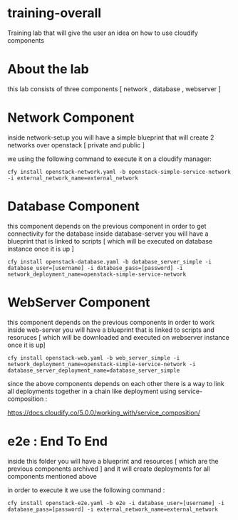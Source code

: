 # training-overall
Training lab that will give the user an idea on how to use cloudify components 

# About the lab

this lab consists of three components [ network , database , webserver ]

# Network Component
inside network-setup you will have a simple blueprint that will create 2 networks over openstack [ private and public ]

we using the following command to execute it on a cloudify manager:

```
cfy install openstack-network.yaml -b openstack-simple-service-network -i external_network_name=external_network
```

# Database Component 
this component depends on the previous component in order to get connectivity for the database 
inside database-server you will have a blueprint that is linked to scripts [ which will be executed on database instance once it is up ] 

```
cfy install openstack-database.yaml -b database_server_simple -i database_user=[username] -i database_pass=[password] -i network_deployment_name=openstack-simple-service-network
```

# WebServer Component
this component depends on the previous components in order to work
inside web-server you will have a blueprint that is linked to scripts and resoruces [ which will be downloaded and executed on webserver instance once it is up]


```
cfy install openstack-web.yaml -b web_server_simple -i network_deployment_name=openstack-simple-service-network -i database_server_deployment_name=database_server_simple
```


since the above components depends on each other there is a way to link all deployments together in a chain like deployment using service-composition :

https://docs.cloudify.co/5.0.0/working_with/service_composition/

# e2e : End To End
inside this folder you will have a blueprint and resources [ which are the previous components archived ]
and it will create deployments for all components mentioned above

in order to execute it we use the following command :

```
cfy install openstack-e2e.yaml -b e2e -i database_user=[username] -i database_pass=[password] -i external_network_name=external_network 
```


